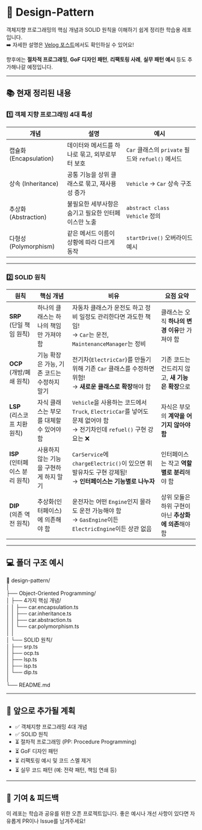 # 🎯 Design-Pattern

객체지향 프로그래밍의 핵심 개념과 SOLID 원칙을 이해하기 쉽게 정리한 학습용 레포입니다.  
➡️ 자세한 설명은 [Velog 포스트](https://velog.io/@jiseong_98/series/%EB%94%94%EC%9E%90%EC%9D%B8-%ED%8C%A8%ED%84%B4)에서도 확인하실 수 있어요!

향후에는 **절차적 프로그래밍**, **GoF 디자인 패턴**, **리팩토링 사례**, **실무 패턴 예시** 등도 추가해나갈 예정입니다.

---

## 📚 현재 정리된 내용

### 1️⃣ 객체 지향 프로그래밍 4대 특성

| 개념 | 설명 | 예시 |
|------|------|------|
| 캡슐화 (Encapsulation) | 데이터와 메서드를 하나로 묶고, 외부로부터 보호 | `Car` 클래스의 `private` 필드와 `refuel()` 메서드 |
| 상속 (Inheritance) | 공통 기능을 상위 클래스로 묶고, 재사용성 증가 | `Vehicle` → `Car` 상속 구조 |
| 추상화 (Abstraction) | 불필요한 세부사항은 숨기고 필요한 인터페이스만 노출 | `abstract class Vehicle` 정의 |
| 다형성 (Polymorphism) | 같은 메서드 이름이 상황에 따라 다르게 동작 | `startDrive()` 오버라이드 예시 |

---

### 2️⃣ SOLID 원칙

| 원칙 | 핵심 개념 | 비유 | 요점 요약 |
|------|------------|---------------------|------------|
| **SRP**<br>(단일 책임 원칙) | 하나의 클래스는 하나의 책임만 가져야 함 | 자동차 클래스가 운전도 하고 정비 일정도 관리한다면 과도한 책임!<br>→ `Car`는 운전, `MaintenanceManager`는 정비 | 클래스는 오직 **하나의 변경 이유**만 가져야 함 |
| **OCP**<br>(개방/폐쇄 원칙) | 기능 확장은 가능, 기존 코드는 수정하지 말기 | 전기차(`ElectricCar`)를 만들기 위해 기존 `Car` 클래스를 수정하면 위험!<br>→ **새로운 클래스로 확장**해야 함 | 기존 코드는 건드리지 않고, **새 기능은 확장**으로 |
| **LSP**<br>(리스코프 치환 원칙) | 자식 클래스는 부모를 대체할 수 있어야 함 | `Vehicle`을 사용하는 코드에서 `Truck`, `ElectricCar`를 넣어도 문제 없어야 함<br>→ 전기차인데 `refuel()` 구현 강요는 ❌ | 자식은 부모의 **계약을 어기지 않아야 함** |
| **ISP**<br>(인터페이스 분리 원칙) | 사용하지 않는 기능을 구현하게 하지 말기 | `CarService`에 `chargeElectric()`이 있으면 휘발유차도 구현 강제됨!<br>→ **인터페이스는 기능별로 나누자** | 인터페이스는 작고 **역할별로 분리**해야 함 |
| **DIP**<br>(의존 역전 원칙) | 추상화(인터페이스)에 의존해야 함 | 운전자는 어떤 `Engine`인지 몰라도 운전 가능해야 함<br>→ `GasEngine`이든 `ElectricEngine`이든 상관 없음 | 상위 모듈은 하위 구현이 아닌 **추상화에 의존**해야 함 |

---

## 💻 폴더 구조 예시 <br>
📁 design-pattern/ <br>
│ <br>
├── Object-Oriented Programming/ <br>
│ ├── 4가지 핵심 개념/ <br>
│ │ ├── car.encapsulation.ts <br>
│ │ ├── car.inheritance.ts <br>
│ │ ├── car.abstraction.ts <br>
│ │ └── car.polymorphism.ts <br>
│ │<br>
│ └── SOLID 원칙/ <br>
│   ├── srp.ts <br>
│   ├── ocp.ts <br>
│   ├── lsp.ts <br>
│   ├── isp.ts <br>
│   └── dip.ts <br>
│ <br>
└── README.md <br>


---
## 🔮 앞으로 추가될 계획
- ✅ 객체지향 프로그래밍 4대 개념
- ✅ SOLID 원칙
- ⏳ 절차적 프로그래밍 (PP: Procedure Programming)
- ⏳ GoF 디자인 패턴
- ⏳ 리팩토링 예시 및 코드 스멜 제거
- ⏳ 실무 코드 패턴 (예: 전략 패턴, 책임 연쇄 등)

---
## 🙌 기여 & 피드백
이 레포는 학습과 공유를 위한 오픈 프로젝트입니다.
좋은 예시나 개선 사항이 있다면 자유롭게 PR이나 Issue를 남겨주세요!
